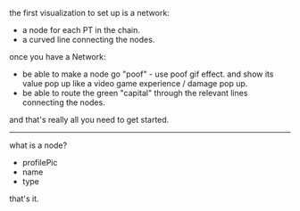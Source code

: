 
the first visualization to set up is a network:
- a node for each PT in the chain.
- a curved line connecting the nodes.

once you have a Network:
- be able to make a node go "poof" - use poof gif effect. and show its value pop up like a video game experience / damage pop up.
- be able to route the green "capital" through the relevant lines connecting the nodes.

and that's really all you need to get started.


---

what is a node?

- profilePic
- name
- type

that's it.
